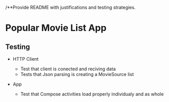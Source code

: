 /**Provide README with justifications and testing strategies.
# Popular Movie List App

## Testing
- HTTP Client
  - Test that client is conected and reciving data
  - Tests that Json parsing is creating a MovieSource list

- App
  - Test that Compose activities load properly individualy and as whole

##
